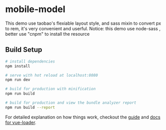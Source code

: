 # mobile-model

This demo use taobao's flexiable layout style, and sass mixin to convert px to rem, it's very convenient and userful.
Notice: this demo use node-sass , better use "cnpm" to install the resource 

## Build Setup

``` bash
# install dependencies
npm install

# serve with hot reload at localhost:8080
npm run dev

# build for production with minification
npm run build

# build for production and view the bundle analyzer report
npm run build --report
```

For detailed explanation on how things work, checkout the [guide](http://vuejs-templates.github.io/webpack/) and [docs for vue-loader](http://vuejs.github.io/vue-loader).
